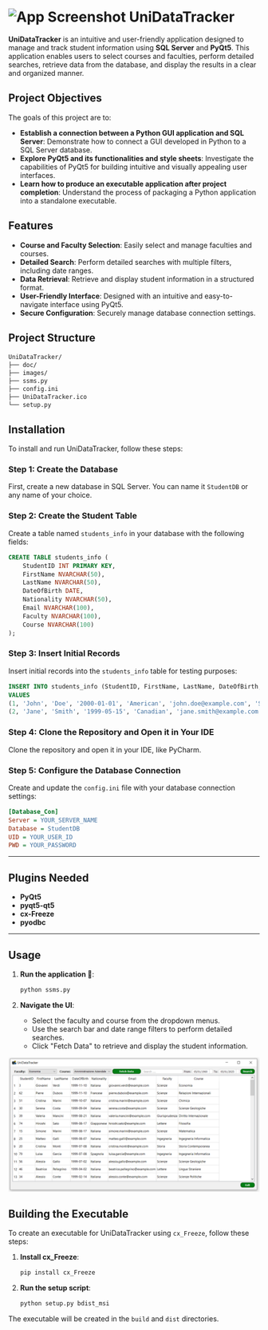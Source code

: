 # <img src="UniDataTracker.ico" alt="App Screenshot" width="40"/>  UniDataTracker

**UniDataTracker** is an intuitive and user-friendly application designed to manage and track student information using **SQL Server** and **PyQt5**. This application enables users to select courses and faculties, perform detailed searches, retrieve data from the database, and display the results in a clear and organized manner.

## Project Objectives
The goals of this project are to:
- **Establish a connection between a Python GUI application and SQL Server**: Demonstrate how to connect a GUI developed in Python to a SQL Server database.
- **Explore PyQt5 and its functionalities and style sheets**: Investigate the capabilities of PyQt5 for building intuitive and visually appealing user interfaces.
- **Learn how to produce an executable application after project completion**: Understand the process of packaging a Python application into a standalone executable.

## Features

- **Course and Faculty Selection**: Easily select and manage faculties and courses.
- **Detailed Search**: Perform detailed searches with multiple filters, including date ranges.
- **Data Retrieval**: Retrieve and display student information in a structured format.
- **User-Friendly Interface**: Designed with an intuitive and easy-to-navigate interface using PyQt5.
- **Secure Configuration**: Securely manage database connection settings.

## Project Structure
```text
UniDataTracker/
├── doc/
├── images/
├── ssms.py
├── config.ini
├── UniDataTracker.ico
└── setup.py
```

## Installation

To install and run UniDataTracker, follow these steps:

### Step 1: Create the Database
First, create a new database in SQL Server. You can name it `StudentDB` or any name of your choice.

### Step 2: Create the Student Table
Create a table named `students_info` in your database with the following fields:

```sql
CREATE TABLE students_info (
    StudentID INT PRIMARY KEY,
    FirstName NVARCHAR(50),
    LastName NVARCHAR(50),
    DateOfBirth DATE,
    Nationality NVARCHAR(50),
    Email NVARCHAR(100),
    Faculty NVARCHAR(100),
    Course NVARCHAR(100)
);
```

### Step 3: Insert Initial Records
Insert initial records into the `students_info` table for testing purposes:

```sql
INSERT INTO students_info (StudentID, FirstName, LastName, DateOfBirth, Nationality, Email, Faculty, Course)
VALUES 
(1, 'John', 'Doe', '2000-01-01', 'American', 'john.doe@example.com', 'Science', 'Biology'),
(2, 'Jane', 'Smith', '1999-05-15', 'Canadian', 'jane.smith@example.com', 'Engineering', 'Computer Science');
```

### Step 4: Clone the Repository and Open it in Your IDE
Clone the repository and open it in your IDE, like PyCharm.


### Step 5: Configure the Database Connection
Create and update the `config.ini` file with your database connection settings:

```ini
[Database_Con]
Server = YOUR_SERVER_NAME
Database = StudentDB
UID = YOUR_USER_ID
PWD = YOUR_PASSWORD
```
-----------------

## Plugins Needed
- **PyQt5**
- **pyqt5-qt5**
- **cx-Freeze**
- **pyodbc**

---
 
## Usage

1. **Run the application 🚀**:
    ```bash
    python ssms.py
    ```

2. **Navigate the UI**:
    - Select the faculty and course from the dropdown menus.
    - Use the search bar and date range filters to perform detailed searches.
    - Click "Fetch Data" to retrieve and display the student information.

<div style="text-align: center;">
<img src="images/app_demo.PNG" alt="App Screenshot" width="700"/>
</div>

## Building the Executable

To create an executable for UniDataTracker using `cx_Freeze`, follow these steps:

1. **Install cx_Freeze**:
    ```bash
    pip install cx_Freeze
    ```

2. **Run the setup script**:
    ```bash
    python setup.py bdist_msi
    ```

The executable will be created in the `build` and `dist` directories.


